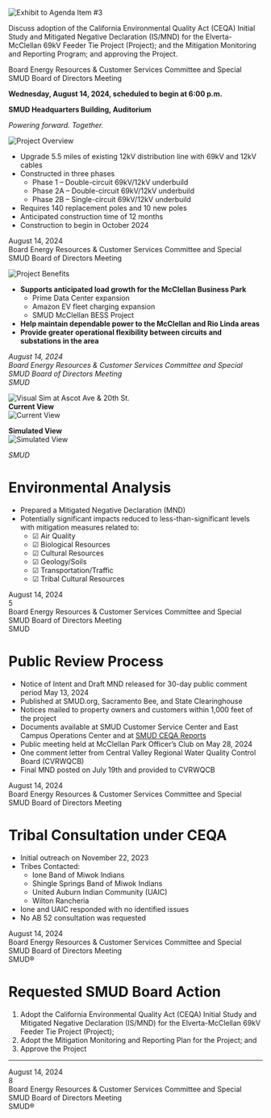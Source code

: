 <!-- Page 1 -->
![Exhibit to Agenda Item #3](https://via.placeholder.com/1365x768.png?text=Exhibit+to+Agenda+Item+%233)

Discuss adoption of the California Environmental Quality Act (CEQA) Initial Study and Mitigated Negative Declaration (IS/MND) for the Elverta-McClellan 69kV Feeder Tie Project (Project); and the Mitigation Monitoring and Reporting Program; and approving the Project.

Board Energy Resources & Customer Services Committee and Special SMUD Board of Directors Meeting

**Wednesday, August 14, 2024, scheduled to begin at 6:00 p.m.**

**SMUD Headquarters Building, Auditorium**

*Powering forward. Together.*
<!-- Page 2 -->
![Project Overview](https://example.com/image.png)

- Upgrade 5.5 miles of existing 12kV distribution line with 69kV and 12kV cables
- Constructed in three phases
  - Phase 1 – Double-circuit 69kV/12kV underbuild
  - Phase 2A – Double-circuit 69kV/12kV underbuild
  - Phase 2B – Single-circuit 69kV/12kV underbuild
- Requires 140 replacement poles and 10 new poles
- Anticipated construction time of 12 months
- Construction to begin in October 2024

August 14, 2024  
Board Energy Resources & Customer Services Committee and Special SMUD Board of Directors Meeting
<!-- Page 3 -->
![Project Benefits](https://via.placeholder.com/1365x768.png?text=Project+Benefits)

- **Supports anticipated load growth for the McClellan Business Park**
  - Prime Data Center expansion
  - Amazon EV fleet charging expansion
  - SMUD McClellan BESS Project
- **Help maintain dependable power to the McClellan and Rio Linda areas**
- **Provide greater operational flexibility between circuits and substations in the area**

*August 14, 2024*  
*Board Energy Resources & Customer Services Committee and Special SMUD Board of Directors Meeting*  
*SMUD*
<!-- Page 4 -->
![Visual Sim at Ascot Ave & 20th St.](https://via.placeholder.com/1365x768.png?text=Visual+Sim+at+Ascot+Ave+%26+20th+St.)  
**Current View**  
![Current View](https://via.placeholder.com/1365x768.png?text=Current+View)  

**Simulated View**  
![Simulated View](https://via.placeholder.com/1365x768.png?text=Simulated+View)  

*SMUD*
<!-- Page 5 -->
# Environmental Analysis

- Prepared a Mitigated Negative Declaration (MND)
- Potentially significant impacts reduced to less-than-significant levels with mitigation measures related to:
  - ☑ Air Quality
  - ☑ Biological Resources
  - ☑ Cultural Resources
  - ☑ Geology/Soils
  - ☑ Transportation/Traffic
  - ☑ Tribal Cultural Resources

August 14, 2024  
5  
Board Energy Resources & Customer Services Committee and Special SMUD Board of Directors Meeting  
SMUD
<!-- Page 6 -->
# Public Review Process

- Notice of Intent and Draft MND released for 30-day public comment period May 13, 2024
- Published at SMUD.org, Sacramento Bee, and State Clearinghouse
- Notices mailed to property owners and customers within 1,000 feet of the project
- Documents available at SMUD Customer Service Center and East Campus Operations Center and at [SMUD CEQA Reports](https://www.smud.org/Corporate/About-us/Company-Information/Reports-and-Statements/CEQA-Reports)
- Public meeting held at McClellan Park Officer’s Club on May 28, 2024
- One comment letter from Central Valley Regional Water Quality Control Board (CVRWQCB)
- Final MND posted on July 19th and provided to CVRWQCB

August 14, 2024  
Board Energy Resources & Customer Services Committee and Special SMUD Board of Directors Meeting
<!-- Page 7 -->
# Tribal Consultation under CEQA
- Initial outreach on November 22, 2023
- Tribes Contacted:
  - Ione Band of Miwok Indians
  - Shingle Springs Band of Miwok Indians
  - United Auburn Indian Community (UAIC)
  - Wilton Rancheria
- Ione and UAIC responded with no identified issues
- No AB 52 consultation was requested

August 14, 2024  
Board Energy Resources & Customer Services Committee and Special SMUD Board of Directors Meeting  
SMUD®
<!-- Page 8 -->
# Requested SMUD Board Action

1. Adopt the California Environmental Quality Act (CEQA) Initial Study and Mitigated Negative Declaration (IS/MND) for the Elverta-McClellan 69kV Feeder Tie Project (Project);
2. Adopt the Mitigation Monitoring and Reporting Plan for the Project; and
3. Approve the Project

---

August 14, 2024  
8  
Board Energy Resources & Customer Services Committee and Special SMUD Board of Directors Meeting  
SMUD®

